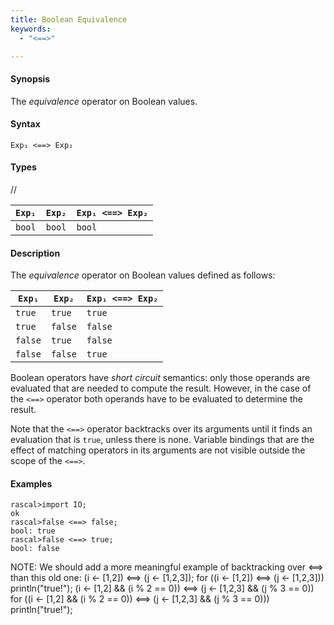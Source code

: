```yaml
---
title: Boolean Equivalence
keywords:
  - "<==>"

---
```


#### Synopsis

The _equivalence_ operator on Boolean values.

#### Syntax

`Exp₁ <==> Exp₂`

#### Types

//

| `Exp₁` | `Exp₂`  | `Exp₁ <==> Exp₂`  |
| --- | --- | --- |
| `bool`       | `bool`         | `bool`  |


#### Description

The _equivalence_ operator on Boolean values defined as follows:

| `Exp₁` | `Exp₂`  | `Exp₁ <==> Exp₂`  |
| --- | --- | --- |
| `true`       | `true`         | `true`  |
| `true`       | `false`         | `false`  |
| `false`       | `true`         | `false`  |
| `false`       | `false`         | `true`  |


Boolean operators have _short circuit_ semantics:  only those operands are evaluated that are needed to compute the result. However, in the case of the `<==>` operator both operands have to be evaluated to determine the result.

Note that the `<==>` operator backtracks over its arguments until it finds an evaluation that is `true`, unless there is none. Variable bindings that are the effect of matching  operators in its arguments are not visible outside the scope of the `<==>`.

#### Examples


```rascal-shell 
rascal>import IO;
ok
rascal>false <==> false;
bool: true
rascal>false <==> true;
bool: false
```

NOTE: We should add a more meaningful example of backtracking over <==> than this old one:
(i <- [1,2]) <==> (j <- [1,2,3]);
for ((i <- [1,2]) <==> (j <- [1,2,3]))
  println("true!");
(i <- [1,2] && (i % 2 == 0)) <==> (j <- [1,2,3] && (j % 3 == 0))
for ((i <- [1,2] && (i % 2 == 0)) <==> (j <- [1,2,3] && (j % 3 == 0))) 
  println("true!");


